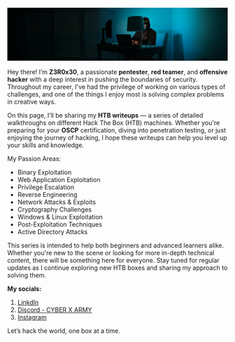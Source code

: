 ![](cover_page.png)

Hey there! I’m **Z3R0x30**, a passionate **pentester**, **red teamer**, and **offensive hacker** with a deep interest in pushing the boundaries of security. Throughout my career, I've had the privilege of working on various types of challenges, and one of the things I enjoy most is solving complex problems in creative ways.

On this page, I’ll be sharing my **HTB writeups** — a series of detailed walkthroughs on different Hack The Box (HTB) machines. Whether you're preparing for your **OSCP** certification, diving into penetration testing, or just enjoying the journey of hacking, I hope these writeups can help you level up your skills and knowledge.

My Passion Areas:
- Binary Exploitation
- Web Application Exploitation
- Privilege Escalation
- Reverse Engineering
- Network Attacks & Exploits
- Cryptography Challenges
- Windows & Linux Exploitation
- Post-Exploitation Techniques
- Active Directory Attacks

This series is intended to help both beginners and advanced learners alike. Whether you're new to the scene or looking for more in-depth technical content, there will be something here for everyone. Stay tuned for regular updates as I continue exploring new HTB boxes and sharing my approach to solving them.

**My socials:**
1. [LinkdIn](https://www.linkedin.com/in/prince-patel-72065b262/)
2. [Discord - CYBER X ARMY](https://discord.gg/wyfwSxn3YB)
3. [Instagram](https://www.instagram.com/_zerox30_?igsh=MWtidnJ5b3RhbTN2cw%3D%3D&utm_source=qr)

Let’s hack the world, one box at a time.